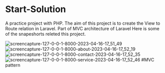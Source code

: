 # Start-Solution
A practice project with PHP.  The aim of this project is to create the View to Route relation in Laravel.  Part of MVC architecture of Laravel
Here is some of the snapeshorts releted this project.

![screencapture-127-0-0-1-8000-2023-04-16-17_51_49](https://user-images.githubusercontent.com/101504353/232308036-efb15d12-9942-4150-88e5-209e0a879cea.png)
![screencapture-127-0-0-1-8000-about-2023-04-16-17_52_19](https://user-images.githubusercontent.com/101504353/232308058-f3835b3b-5002-40af-97e2-5d4e197213ce.png)
![screencapture-127-0-0-1-8000-contact-2023-04-16-17_52_35](https://user-images.githubusercontent.com/101504353/232308060-4c1039f7-0180-4780-a5b4-6f332e3f6d36.png)
![screencapture-127-0-0-1-8000-service-2023-04-16-17_52_46](https://user-images.githubusercontent.com/101504353/232308070-da800b82-69f2-4b76-88f8-c34062dcbc5a.png)
 #MVC pattern
